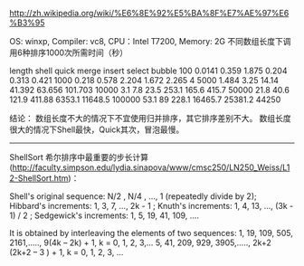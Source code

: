 http://zh.wikipedia.org/wiki/%E6%8E%92%E5%BA%8F%E7%AE%97%E6%B3%95

OS: winxp, Compiler: vc8, CPU：Intel T7200,  Memory: 2G
不同数组长度下调用6种排序1000次所需时间（秒）

length          shell           quick           merge           insert          select          bubble
100             0.0141          0.359           1.875           0.204           0.313           0.421
1000            0.218           0.578           2.204           1.672           2.265           4
5000            1.484           3.25            14.14           41.392          63.656          101.703
10000           3.1             7.8             23.5            253.1           165.6           415.7
50000           21.8            40.6            121.9           411.88          6353.1          11648.5
100000          53.1            89              228.1           16465.7         25381.2         44250


结论：
数组长度不大的情况下不宜使用归并排序，其它排序差别不大。
数组长度很大的情况下Shell最快，Quick其次，冒泡最慢。

----------------------------------------------------------------------
ShellSort
希尔排序中最重要的步长计算(http://faculty.simpson.edu/lydia.sinapova/www/cmsc250/LN250_Weiss/L12-ShellSort.htm)：

Shell's original sequence: N/2 , N/4 , ..., 1 (repeatedly divide by 2);
Hibbard's increments: 1, 3, 7, ..., 2k - 1 ;
Knuth's increments: 1, 4, 13, ..., (3k - 1) / 2 ;
Sedgewick's increments: 1, 5, 19, 41, 109, ....

It is obtained by interleaving the elements of two sequences:
1, 19, 109, 505, 2161,….., 9(4k – 2k) + 1,    k = 0, 1, 2, 3,…
5, 41, 209, 929, 3905,….., 2k+2 (2k+2 – 3 ) + 1,   k = 0, 1, 2, 3, …